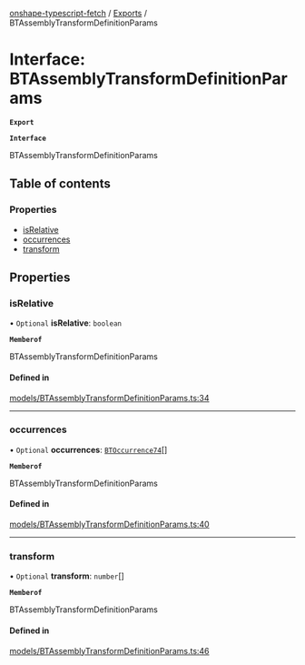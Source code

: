 [onshape-typescript-fetch](../README.md) / [Exports](../modules.md) / BTAssemblyTransformDefinitionParams

# Interface: BTAssemblyTransformDefinitionParams

**`Export`**

**`Interface`**

BTAssemblyTransformDefinitionParams

## Table of contents

### Properties

- [isRelative](BTAssemblyTransformDefinitionParams.md#isrelative)
- [occurrences](BTAssemblyTransformDefinitionParams.md#occurrences)
- [transform](BTAssemblyTransformDefinitionParams.md#transform)

## Properties

### isRelative

• `Optional` **isRelative**: `boolean`

**`Memberof`**

BTAssemblyTransformDefinitionParams

#### Defined in

[models/BTAssemblyTransformDefinitionParams.ts:34](https://github.com/toebes/onshape-typescript-fetch/blob/3e11ae1/models/BTAssemblyTransformDefinitionParams.ts#L34)

___

### occurrences

• `Optional` **occurrences**: [`BTOccurrence74`](BTOccurrence74.md)[]

**`Memberof`**

BTAssemblyTransformDefinitionParams

#### Defined in

[models/BTAssemblyTransformDefinitionParams.ts:40](https://github.com/toebes/onshape-typescript-fetch/blob/3e11ae1/models/BTAssemblyTransformDefinitionParams.ts#L40)

___

### transform

• `Optional` **transform**: `number`[]

**`Memberof`**

BTAssemblyTransformDefinitionParams

#### Defined in

[models/BTAssemblyTransformDefinitionParams.ts:46](https://github.com/toebes/onshape-typescript-fetch/blob/3e11ae1/models/BTAssemblyTransformDefinitionParams.ts#L46)
